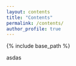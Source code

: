 ```yaml
---
layout: contents
title: "Contents"
permalink: /contents/
author_profile: true
---
```


{% include base_path %}

asdas

